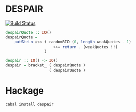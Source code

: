 DESPAIR
=======

[![Build Status](https://travis-ci.org/Heather/Despair.png?branch=master)](https://travis-ci.org/Heather/Despair)

``` haskell
despairQuote :: IO()
despairQuote = 
    putStrLn =<< ( randomRIO (0, length weakQuotes - 1) 
                     >>= return . (weakQuotes !!)
                 )

despair :: IO() -> IO()
despair = bracket_ ( despairQuote )
                   ( despairQuote )
```

Hackage
=======

``` shell
cabal install despair
```